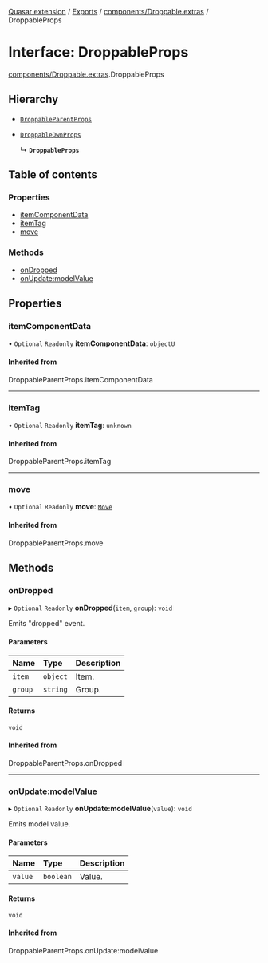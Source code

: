 [Quasar extension](../index.md) / [Exports](../modules.md) / [components/Droppable.extras](../modules/components_Droppable_extras.md) / DroppableProps

# Interface: DroppableProps

[components/Droppable.extras](../modules/components_Droppable_extras.md).DroppableProps

## Hierarchy

- [`DroppableParentProps`](../modules/components_Droppable_extras.md#droppableparentprops)

- [`DroppableOwnProps`](components_Droppable_extras.DroppableOwnProps.md)

  ↳ **`DroppableProps`**

## Table of contents

### Properties

- [itemComponentData](components_Droppable_extras.DroppableProps.md#itemcomponentdata)
- [itemTag](components_Droppable_extras.DroppableProps.md#itemtag)
- [move](components_Droppable_extras.DroppableProps.md#move)

### Methods

- [onDropped](components_Droppable_extras.DroppableProps.md#ondropped)
- [onUpdate:modelValue](components_Droppable_extras.DroppableProps.md#onupdate:modelvalue)

## Properties

### itemComponentData

• `Optional` `Readonly` **itemComponentData**: `objectU`

#### Inherited from

DroppableParentProps.itemComponentData

___

### itemTag

• `Optional` `Readonly` **itemTag**: `unknown`

#### Inherited from

DroppableParentProps.itemTag

___

### move

• `Optional` `Readonly` **move**: [`Move`](components_Sortable_extras.Move.md)

#### Inherited from

DroppableParentProps.move

## Methods

### onDropped

▸ `Optional` `Readonly` **onDropped**(`item`, `group`): `void`

Emits "dropped" event.

#### Parameters

| Name | Type | Description |
| :------ | :------ | :------ |
| `item` | `object` | Item. |
| `group` | `string` | Group. |

#### Returns

`void`

#### Inherited from

DroppableParentProps.onDropped

___

### onUpdate:modelValue

▸ `Optional` `Readonly` **onUpdate:modelValue**(`value`): `void`

Emits model value.

#### Parameters

| Name | Type | Description |
| :------ | :------ | :------ |
| `value` | `boolean` | Value. |

#### Returns

`void`

#### Inherited from

DroppableParentProps.onUpdate:modelValue
